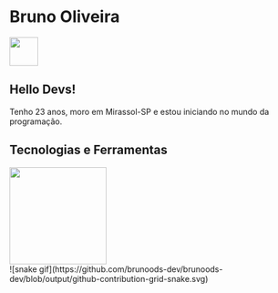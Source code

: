 # Bruno Oliveira
<div><a href="https://www.linkedin.com/in/brunoods-dev/" target="_blank"><img style='width: 50px;' src="https://cdn.jsdelivr.net/gh/devicons/devicon/icons/linkedin/linkedin-original.svg"></a></div>



## Hello Devs!

Tenho 23 anos, moro em Mirassol-SP e estou iniciando no mundo da programação.

## Tecnologias e Ferramentas

<div><img style='width: 170px;' src="https://skills.thijs.gg/icons?i=js,html,css" /></div>

<div> 
<a></a>
<a></a>
<a></a>
</div>

<div>![snake gif](https://github.com/brunoods-dev/brunoods-dev/blob/output/github-contribution-grid-snake.svg)</div>
